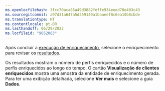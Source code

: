 ```yaml
---
ms.openlocfilehash: 3fcc70aca85a49d3882feffe934eeed70e403c43
ms.sourcegitcommit: a97d31a647a5d259140a1baaeef8c6ea10b8cbde
ms.translationtype: HT
ms.contentlocale: pt-BR
ms.lasthandoff: 06/29/2022
ms.locfileid: "9052083"
---
```

Após concluir a [execução de enriquecimento](../enrichment-hub.md#run-or-refresh-enrichments), selecione o enriquecimento para revisar os [resultados](../enrichment-hub.md#view-enrichment-results). 

Os resultados mostram o número de perfis enriquecidos e o número de perfis enriquecidos ao longo do tempo. O cartão **Visualização de clientes enriquecidos** mostra uma amostra da entidade de enriquecimento gerada. Para ter uma exibição detalhada, selecione **Ver mais** e selecione a guia **Dados**.
